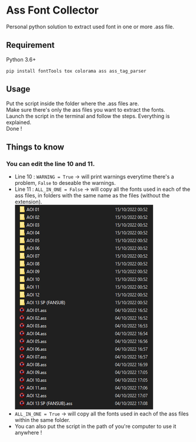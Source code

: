 # Ass Font Collector

Personal python solution to extract used font in one or more .ass file.

## Requirement 

Python 3.6+ 
```
pip install fontTools tox colorama ass ass_tag_parser
```

## Usage

Put the script inside the folder where the .ass files are.<br>
Make sure there's only the ass files you want to extract the fonts.<br>
Launch the script in the terminal and follow the steps. Everything is explained.<br>
Done !

## Things to know

### You can edit the line 10 and 11.<br>
- Line 10 : `WARNING = True` -> will print warnings everytime there's a problem, `False` to deseable the warnings.<br>
- Line 11 : `ALL_IN_ONE = False` -> will copy all the fonts used in each of the ass files, in folders with the same name as the files (without the extension).<br>
![Proof](https://github.com/Hqndler/AssFontCollector/blob/main/Output%20proof%20for%20ALL_IN_ONE%20False.png)<br>
- `ALL_IN_ONE = True` -> will copy all the fonts used in each of the ass files within the same folder.<br>
- You can also put the script in the path of you're computer to use it anywhere !

<!-- ### Recommended -->
<!-- Put the script in the path to use it anywhere -->

<!-- ## Known Issue -->
<!-- Fonts collection (.ttc) with languages other than English as the default language can cause problems. <br>-->
<!-- For example a ttc whose first font name is written in Japanese (can be seen in the font preview or in aegisub) will not be recognized by the script. -->
<!-- There is definitely a processing order but I don't understand it at the moment. <br>-->
<!-- Don't worry a message will be displayed if there is any problem during processing.-->
